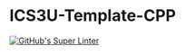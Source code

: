 # ICS3U-Template-CPP

[![GitHub's Super Linter](https://github.com/Miguel-Santacruz/ICS3U-Unit4-04-CPP/workflows/GitHub's%20Super%20Linter/badge.svg)](https://github.com/Miguel-Santacruz/ICS3U-Unit4-04-CPP/actions)
